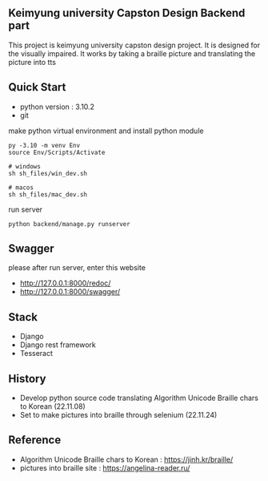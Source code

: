 ## Keimyung university Capston Design Backend part

This project is keimyung university capston design project. It is designed for the visually impaired. It works by taking a braille picture and translating the picture into tts


## Quick Start
- python version : 3.10.2
- git

make python virtual environment and install python module

```
py -3.10 -m venv Env
source Env/Scripts/Activate

# windows
sh sh_files/win_dev.sh

# macos
sh sh_files/mac_dev.sh
```

run server 
```
python backend/manage.py runserver 
```


## Swagger
please after run server, enter this website

- http://127.0.0.1:8000/redoc/
- http://127.0.0.1:8000/swagger/


## Stack

- Django
- Django rest framework
- Tesseract


## History

- Develop python source code translating Algorithm Unicode Braille chars to Korean (22.11.08) <br>
- Set to make pictures into braille through selenium (22.11.24)


## Reference

- Algorithm Unicode Braille chars to Korean : https://jinh.kr/braille/ <br>
- pictures into braille site : https://angelina-reader.ru/
